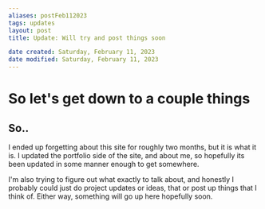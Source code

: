 ```yaml
---
aliases: postFeb112023
tags: updates
layout: post
title: Update: Will try and post things soon

date created: Saturday, February 11, 2023
date modified: Saturday, February 11, 2023
---
```


# So let's get down to a couple things

## So..

I ended up forgetting about this site for roughly two months, but it is what it is. I updated the portfolio side of the site, and about me,
so hopefully its been updated in some manner enough to get somewhere.

I'm also trying to figure out what exactly to talk about, and honestly I probably could just do project updates or ideas, that or post up things
that I think of. Either way, something will go up here hopefully soon.
